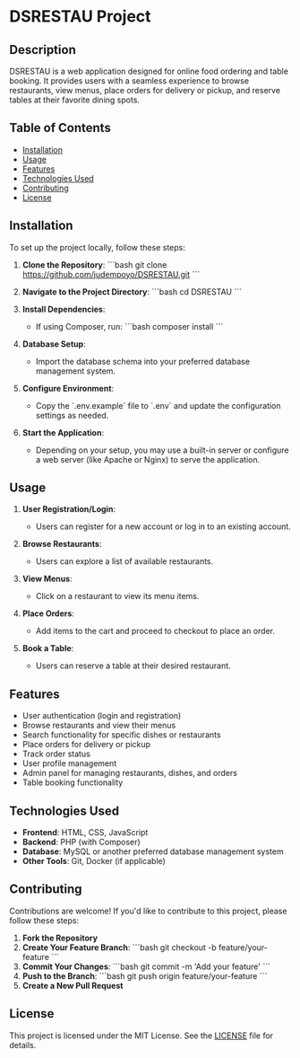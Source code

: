 # DSRESTAU Project

## Description
DSRESTAU is a web application designed for online food ordering and table booking. It provides users with a seamless experience to browse restaurants, view menus, place orders for delivery or pickup, and reserve tables at their favorite dining spots.

## Table of Contents
- [Installation](#installation)
- [Usage](#usage)
- [Features](#features)
- [Technologies Used](#technologies-used)
- [Contributing](#contributing)
- [License](#license)

## Installation
To set up the project locally, follow these steps:

1. **Clone the Repository**:
   \`\`\`bash
   git clone https://github.com/judempoyo/DSRESTAU.git
   \`\`\`

2. **Navigate to the Project Directory**:
   \`\`\`bash
   cd DSRESTAU
   \`\`\`

3. **Install Dependencies**:
   - If using Composer, run:
   \`\`\`bash
   composer install
   \`\`\`

4. **Database Setup**:
   - Import the database schema into your preferred database management system.

5. **Configure Environment**:
   - Copy the \`.env.example\` file to \`.env\` and update the configuration settings as needed.

6. **Start the Application**:
   - Depending on your setup, you may use a built-in server or configure a web server (like Apache or Nginx) to serve the application.

## Usage
1. **User   Registration/Login**:
   - Users can register for a new account or log in to an existing account.

2. **Browse Restaurants**:
   - Users can explore a list of available restaurants.

3. **View Menus**:
   - Click on a restaurant to view its menu items.

4. **Place Orders**:
   - Add items to the cart and proceed to checkout to place an order.

5. **Book a Table**:
   - Users can reserve a table at their desired restaurant.

## Features
- User authentication (login and registration)
- Browse restaurants and view their menus
- Search functionality for specific dishes or restaurants
- Place orders for delivery or pickup
- Track order status
- User profile management
- Admin panel for managing restaurants, dishes, and orders
- Table booking functionality

## Technologies Used
- **Frontend**: HTML, CSS, JavaScript
- **Backend**: PHP (with Composer)
- **Database**: MySQL or another preferred database management system
- **Other Tools**: Git, Docker (if applicable)

## Contributing
Contributions are welcome! If you'd like to contribute to this project, please follow these steps:
1. **Fork the Repository**
2. **Create Your Feature Branch**:
   \`\`\`bash
   git checkout -b feature/your-feature
   \`\`\`
3. **Commit Your Changes**:
   \`\`\`bash
   git commit -m 'Add your feature'
   \`\`\`
4. **Push to the Branch**:
   \`\`\`bash
   git push origin feature/your-feature
   \`\`\`
5. **Create a New Pull Request**

## License
This project is licensed under the MIT License. See the [LICENSE](LICENSE) file for details.
